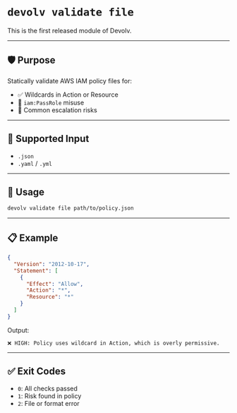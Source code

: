 # `devolv validate file`

This is the first released module of Devolv.

---

## 🛡 Purpose

Statically validate AWS IAM policy files for:

- ✅ Wildcards in Action or Resource
- 🔐 `iam:PassRole` misuse
- 🚨 Common escalation risks

---

## 📂 Supported Input

- `.json`
- `.yaml` / `.yml`

---

## 🔧 Usage

```bash
devolv validate file path/to/policy.json
```

---

## 📋 Example

```json
{
  "Version": "2012-10-17",
  "Statement": [
    {
      "Effect": "Allow",
      "Action": "*",
      "Resource": "*"
    }
  ]
}
```

Output:

```
❌ HIGH: Policy uses wildcard in Action, which is overly permissive.
```

---

## ✅ Exit Codes

- `0`: All checks passed
- `1`: Risk found in policy
- `2`: File or format error

